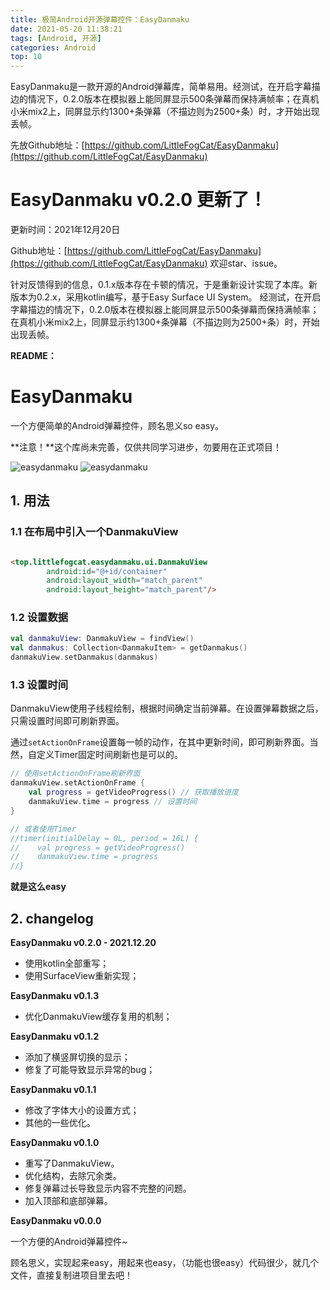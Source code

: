 ```yaml
---
title: 极简Android开源弹幕控件：EasyDanmaku
date: 2021-05-20 11:38:21
tags: [Android, 开源]
categories: Android
top: 10
---
```


EasyDanmaku是一款开源的Android弹幕库，简单易用。经测试，在开启字幕描边的情况下，0.2.0版本在模拟器上能同屏显示500条弹幕而保持满帧率；在真机小米mix2上，同屏显示约1300+条弹幕（不描边则为2500+条）时，才开始出现丢帧。

先放Github地址：[https://github.com/LittleFogCat/EasyDanmaku](https://github.com/LittleFogCat/EasyDanmaku)

<!--more-->

# EasyDanmaku v0.2.0 更新了！

更新时间：2021年12月20日

Github地址：[https://github.com/LittleFogCat/EasyDanmaku](https://github.com/LittleFogCat/EasyDanmaku)
欢迎star、issue。

针对反馈得到的信息，0.1.x版本存在卡顿的情况，于是重新设计实现了本库。新版本为0.2.x，采用kotlin编写，基于Easy Surface UI System。
经测试，在开启字幕描边的情况下，0.2.0版本在模拟器上能同屏显示500条弹幕而保持满帧率；在真机小米mix2上，同屏显示约1300+条弹幕（不描边则为2500+条）时，开始出现丢帧。



**README：**

# EasyDanmaku

一个方便简单的Android弹幕控件，顾名思义so easy。

**注意！**这个库尚未完善，仅供共同学习进步，勿要用在正式项目！

![easydanmaku](https://img-blog.csdnimg.cn/img_convert/568ed86ed30c8be4fcff0ca3decc136e.gif)
![easydanmaku](https://img-blog.csdnimg.cn/img_convert/4338594874d3163eb1760c42b477e713.gif)

## 1. 用法

### 1.1 在布局中引入一个DanmakuView

```html

<top.littlefogcat.easydanmaku.ui.DanmakuView
        android:id="@+id/container"
        android:layout_width="match_parent"
        android:layout_height="match_parent"/>
```

### 1.2 设置数据

```kotlin
val danmakuView: DanmakuView = findView()
val danmakus: Collection<DanmakuItem> = getDanmakus()
danmakuView.setDanmakus(danmakus)
```

### 1.3 设置时间

DanmakuView使用子线程绘制，根据时间确定当前弹幕。在设置弹幕数据之后，只需设置时间即可刷新界面。

通过`setActionOnFrame`设置每一帧的动作，在其中更新时间，即可刷新界面。当然，自定义Timer固定时间刷新也是可以的。

```kotlin
// 使用setActionOnFrame刷新界面
danmakuView.setActionOnFrame {
    val progress = getVideoProgress() // 获取播放进度
    danmakuView.time = progress // 设置时间
}

// 或者使用Timer
//timer(initialDelay = 0L, period = 16L) {
//    val progress = getVideoProgress()
//    danmakuView.time = progress
//}
```

**就是这么easy**

## 2. changelog

**EasyDanmaku v0.2.0 - 2021.12.20**

- 使用kotlin全部重写；
- 使用SurfaceView重新实现；

**EasyDanmaku v0.1.3**

- 优化DanmakuView缓存复用的机制；

**EasyDanmaku v0.1.2**

- 添加了横竖屏切换的显示；
- 修复了可能导致显示异常的bug；

**EasyDanmaku v0.1.1**

- 修改了字体大小的设置方式；
- 其他的一些优化。

**EasyDanmaku v0.1.0**

- 重写了DanmakuView。
- 优化结构，去除冗余类。
- 修复弹幕过长导致显示内容不完整的问题。
- 加入顶部和底部弹幕。

**EasyDanmaku v0.0.0**

一个方便的Android弹幕控件~

顾名思义，实现起来easy，用起来也easy，（功能也很easy）代码很少，就几个文件，直接复制进项目里去吧！

